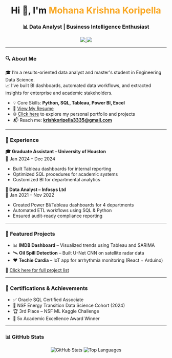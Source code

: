 <h1 align="center">Hi 👋, I'm <span style="color:#f9a825">Mohana Krishna Koripella</span></h1>
<h3 align="center">📊 Data Analyst | Business Intelligence Enthusiast</h3>

<p align="center">
  <a href="https://www.linkedin.com/in/koripella-krishna" target="_blank">
    <img src="https://img.shields.io/badge/LinkedIn-Connect-0A66C2?style=for-the-badge&logo=linkedin&logoColor=white" />
  </a>
  <a href="mailto:krishkoripella3335@gmail.com">
    <img src="https://img.shields.io/badge/Email-Contact-D14836?style=for-the-badge&logo=gmail&logoColor=white" />
  </a>
</p>

---

### 🔍 About Me

🎓 I’m a results-oriented data analyst and master's student in Engineering Data Science.  
📈 I’ve built BI dashboards, automated data workflows, and extracted insights for enterprise and academic stakeholders.

- 💡 Core Skills: **Python, SQL, Tableau, Power BI, Excel**
- 📄 [View My Resume](https://github.com/Mohanakrishna3335/MohanaKrishna3335/blob/main/Mohana_Krishna_Koripella_Resume_DataAnalyst.pdf)
- 🌐 [Click here](https://admirable-cannoli-227a36.netlify.app/) to explore my personal portfolio and projects
- 📬 Reach me: **krishkoripella3335@gmail.com**

---

### 💼 Experience

**🎓 Graduate Assistant – University of Houston**  
📆 Jan 2024 – Dec 2024  
- Built Tableau dashboards for internal reporting  
- Optimized SQL procedures for academic systems  
- Customized BI for departmental analytics

**💼 Data Analyst – Infosys Ltd**  
📆 Jan 2021 – Nov 2022  
- Created Power BI/Tableau dashboards for 4 departments  
- Automated ETL workflows using SQL & Python  
- Ensured audit-ready compliance reporting

---

### 🚀 Featured Projects

- 📊 **IMDB Dashboard** – Visualized trends using Tableau and SARIMA  
- 🛰️ **Oil Spill Detection** – Built U-Net CNN on satellite radar data  
- ❤️ **Techie Cardia** – IoT app for arrhythmia monitoring (React + Arduino)

🔗 [Click here for full project list](https://admirable-cannoli-227a36.netlify.app/)

---

### 🏅 Certifications & Achievements

- ✅ Oracle SQL Certified Associate  
- 🔬 NSF Energy Transition Data Science Cohort (2024)  
- 🏆 3rd Place – NSF ML Kaggle Challenge  
- 🥇 5x Academic Excellence Award Winner

---

### 📊 GitHub Stats

<p align="center">
  <img src="https://github-readme-stats.vercel.app/api?username=mohanakrishna3335&show_icons=true&theme=radical" alt="GitHub Stats"/>
  <img src="https://github-readme-stats.vercel.app/api/top-langs/?username=mohanakrishna3335&layout=compact&theme=radical" alt="Top Languages"/>
</p>
